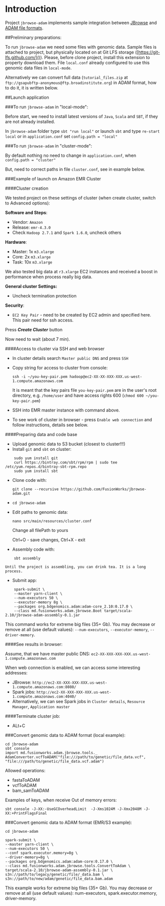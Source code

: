 # Introduction
Project `jbrowse-adam` implements sample integration between [JBrowse](http://jbrowse.org/ "JBrowse") and [ADAM file formats](https://github.com/bigdatagenomics/adam "ADAM").

##Preliminary preparations:

To run `jbrowse-adam` we need some files with genomic data. Sample files is attached to project, but physically located on at Git LFS storage ([https://git-lfs.github.com/]()). Please, before clone project, install this extension to property download them. File `local.conf` already configured to use this genomic data files in `local-mode`.

Alternatively we can convert full data (`tutorial_files.zip` at `ftp://gsapubftp-anonymous@ftp.broadinstitute.org`) in ADAM format, how to do it, it is written below.

##Launch application

###To run ``jbrowse-adam`` in "local-mode":

Before start, we need to install latest versions of `Java`, `Scala` and `SBT`, if they are not already installed.

In `jbrowse-adam` folder type `sbt "run local"` or launch `sbt` and type `re-start local` or in `application.conf` set `config.path = "local"`

###To run ``jbrowse-adam`` in "cluster-mode":

By default nothing no need to change in `application.conf`, when `config.path = "cluster"`

But, need to correct paths in file `cluster.conf`, see in example below.

###Example of launch on Amazon EMR Cluster

####Cluster creation

We tested project on these settings of cluster (when create cluster, switch to Advanced options):

**Software and Steps**:
* Vendor: `Amazon`
* Release: `emr-4.3.0`
* Check `Hadoop 2.7.1` and `Spark 1.6.0`, uncheck others

**Hardware**:
* Master: 1x `m3.xlarge`
* Core: 2x `m3.xlarge`
* Task: 10x `m3.xlarge`

We also tested big data at `r3.xlarge` EC2 instances and received a boost in performance when process really big data.

**General cluster Settings:**
* Uncheck termination protection

**Security**:
* `EC2 Key Pair` - need to be created by EC2 admin and specified here. This pair need for ssh access.

Press ***Create Cluster*** button

Now need to wait (about 7 min).

####Access to cluster via SSH and web browser

* In cluster details search `Master public DNS` and press `SSH`
* Copy string for access to cluster from console:

    ```ssh -i ~/you-key-pair.pem hadoop@ec2-XX-XX-XXX-XXX.us-west-1.compute.amazonaws.com```

    It is meant that the key pairs file `you-key-pair.pem` are in the user's root directory, e.g. `/home/user` and have access rights 600 (`chmod 600 ~/you-key-pair.pem`)
* SSH into EMR master instance with command above.
* To see work of cluster in browser - press `Enable web connection` and follow instructions, details see below.

####Preparing data and code base

* Upload genomic data to S3 bucket (closest to cluster!!!)
* Install `git` and `sbt` on cluster:
```
    sudo yum install git
    curl https://bintray.com/sbt/rpm/rpm | sudo tee /etc/yum.repos.d/bintray-sbt-rpm.repo
    sudo yum install sbt
```
* Clone code with:

    `git clone --recursive https://github.com/FusionWorks/jbrowse-adam.git`
* ```cd jbrowse-adam```
* Edit paths to genomic data:

    `nano src/main/resources/cluster.conf`

    Change all filePath to yours

    Ctrl+O - save changes, Ctrl+X - exit
* Assembly code with:
```
    sbt assembly
```

    Until the project is assembling, you can drink tea. It is a long process.
* Submit app:
```
    spark-submit \
    --master yarn-client \
    --num-executors 50 \
    --executor-memory 8g \
    --packages org.bdgenomics.adam:adam-core_2.10:0.17.0 \
    --class md.fusionworks.adam.jbrowse.Boot target/scala-2.10/jbrowse-adam-assembly-0.1.jar
```

This command works for extreme big files (35+ Gb). You may decrease or remove at all (use default values): `--num-executors`, `--executor-memory`, `--driver-memory`.

####See results in browser:

Assume, that we have master public DNS: `ec2-XX-XXX-XXX-XXX.us-west-1.compute.amazonaws.com`

When web connection is enabled, we can access some interesting addresses:

* JBrowse: `http://ec2-XX-XXX-XXX-XXX.us-west-1.compute.amazonaws.com:8080/`
* Spark jobs: `http://ec2-XX-XXX-XXX-XXX.us-west-1.compute.amazonaws.com:4040/`
* Alternatively, we can see Spark jobs in `Cluster details`, `Resource Manager`, `Application master`

####Terminate cluster job:

* ALt+C

###Convert genomic data to ADAM format (local example):
```
cd jbrowse-adam
sbt console
import md.fusionworks.adam.jbrowse.tools._
AdamConverter.vcfToADAM("file:///path/to/genetic/file_data.vcf", "file:///path/to/genetic/file_data.vcf.adam")
```

Allowed operations:
* fastaToADAM
* vcfToADAM
* bam_samToADAM

Examples of keys, when receive Out of memory errors:

`sbt console -J-XX:-UseGCOverheadLimit  -J-Xms1024M -J-Xmx2048M -J-XX:+PrintFlagsFinal`

###Convert genomic data to ADAM format (EMR/S3 example):
```
cd jbrowse-adam

spark-submit \
--master yarn-client \
--num-executors 50 \
--conf spark.executor.memory=8g \
--driver-memory=8g \
--packages org.bdgenomics.adam:adam-core:0.17.0 \
--class md.fusionworks.adam.jbrowse.tools.ConvertToAdam \
target/scala-2.10/jbrowse-adam-assembly-0.1.jar \
s3n://path/to/legacy/genetic/file/_data.bam \
s3n://path/to/new/adam/genetic/file_data.bam.adam
```
This example works for extreme big files (35+ Gb). You may decrease or remove at all (use default values): num-executors, spark.executor.memory, driver-memory.